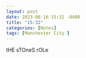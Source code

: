 ```yaml
---
layout: post
date: 2023-08-16 15:32 -0400
title: "15:32"
categories: [Notes]
tags: [Manchester City ]
---
```


tHE sTOneS rOLe 

